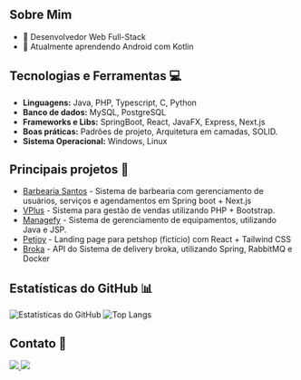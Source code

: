 ## Sobre Mim 
- 🚀 Desenvolvedor Web Full-Stack
- 🌱 Atualmente aprendendo Android com Kotlin

## Tecnologias e Ferramentas 💻
- **Linguagens:** Java, PHP, Typescript, C, Python
- **Banco de dados:** MySQL, PostgreSQL
- **Frameworks e Libs:** SpringBoot, React, JavaFX, Express, Next.js
- **Boas práticas:** Padrões de projeto, Arquitetura em camadas, SOLID.
- **Sistema Operacional:** Windows, Linux

## Principais projetos 🚀
- [Barbearia Santos](https://github.com/alyssongab/barbershop) - Sistema de barbearia com gerenciamento de usuários, serviços e agendamentos em Spring boot + Next.js
- [VPlus](https://github.com/alyssongab/vendaplus) - Sistema para gestão de vendas utilizando PHP + Bootstrap.
- [Managefy](https://github.com/alyssongab/managefy) - Sistema de gerenciamento de equipamentos, utilizando Java e JSP.
- [Petjoy](https://github.com/alyssongab/petjoy) - Landing page para petshop (fictício) com React + Tailwind CSS
- [Broka](https://github.com/alyssongab/broka-api) - API do Sistema de delivery broka, utilizando Spring, RabbitMQ e Docker

## Estatísticas do GitHub 📊
![Estatísticas do GitHub](https://github-readme-stats.vercel.app/api?username=alyssongab&show_icons=true&theme=dark)
![Top Langs](https://github-readme-stats.vercel.app/api/top-langs/?username=alyssongab&layout=compact&langs_count=8&theme=dark)

## Contato 📩
<a href="mailto:alysson.gabriel61@gmail.com" target="_blank">
  <img src="https://img.shields.io/badge/Gmail-D14836?style=for-the-badge&logo=gmail&logoColor=white">
</a>
<a href="https://www.linkedin.com/in/alyssongab/" target="_blank">
  <img src="https://img.shields.io/badge/LinkedIn-0077B5?style=for-the-badge&logo=linkedin&logoColor=white">
</a>



